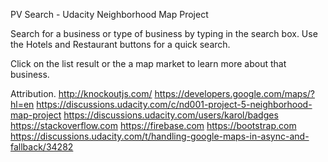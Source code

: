 PV Search - Udacity Neighborhood Map Project

Search for a business or type of business by typing in the search box. Use the Hotels and Restaurant buttons for a quick search.

Click on the list result or the a map market to learn more about that business.

Attribution.
http://knockoutjs.com/
https://developers.google.com/maps/?hl=en
https://discussions.udacity.com/c/nd001-project-5-neighborhood-map-project
https://discussions.udacity.com/users/karol/badges
https://stackoverflow.com
https://firebase.com
https://bootstrap.com
https://discussions.udacity.com/t/handling-google-maps-in-async-and-fallback/34282
